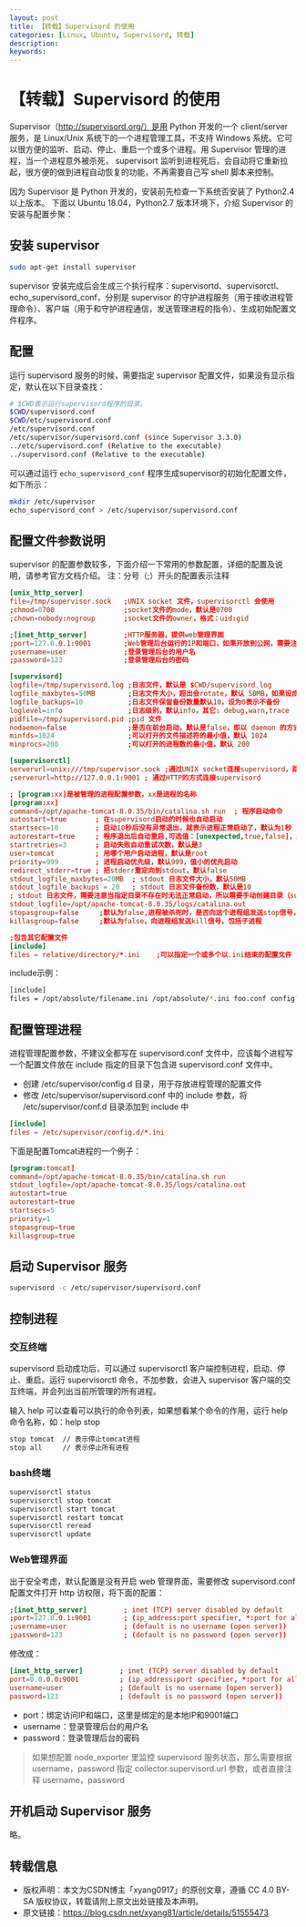```yaml
---
layout: post
title: 【转载】Supervisord 的使用
categories: [Linux, Ubuntu, Supervisord, 转载]
description:
keywords: 
---
```


# 【转载】Supervisord 的使用

Supervisor（http://supervisord.org/）是用 Python 开发的一个 client/server 服务，是 Linux/Unix 系统下的一个进程管理工具，不支持 Windows 系统。它可以很方便的监听、启动、停止、重启一个或多个进程。用 Supervisor 管理的进程，当一个进程意外被杀死， supervisort 监听到进程死后，会自动将它重新拉起，很方便的做到进程自动恢复的功能，不再需要自己写 shell 脚本来控制。

因为 Supervisor 是 Python 开发的，安装前先检查一下系统否安装了 Python2.4 以上版本。
下面以 Ubuntu 18.04，Python2.7 版本环境下，介绍 Supervisor 的安装与配置步聚：

## 安装 supervisor

```sh
sudo apt-get install supervisor
```

supervisor 安装完成后会生成三个执行程序：supervisortd、supervisorctl、echo_supervisord_conf，分别是 supervisor 的守护进程服务（用于接收进程管理命令）、客户端（用于和守护进程通信，发送管理进程的指令）、生成初始配置文件程序。

## 配置

运行 supervisord 服务的时候，需要指定 supervisor 配置文件，如果没有显示指定，默认在以下目录查找：

```sh
# $CWD表示运行supervisord程序的目录。
$CWD/supervisord.conf
$CWD/etc/supervisord.conf
/etc/supervisord.conf
/etc/supervisor/supervisord.conf (since Supervisor 3.3.0)
../etc/supervisord.conf (Relative to the executable)
../supervisord.conf (Relative to the executable)
```

可以通过运行 `echo_supervisord_conf` 程序生成supervisor的初始化配置文件，如下所示：

```sh
mkdir /etc/supervisor
echo_supervisord_conf > /etc/supervisor/supervisord.conf
```

## 配置文件参数说明

supervisor 的配置参数较多，下面介绍一下常用的参数配置，详细的配置及说明，请参考官方文档介绍。
注：分号（;）开头的配置表示注释

```conf
[unix_http_server]
file=/tmp/supervisor.sock   ;UNIX socket 文件，supervisorctl 会使用
;chmod=0700                 ;socket文件的mode，默认是0700
;chown=nobody:nogroup       ;socket文件的owner，格式：uid:gid

;[inet_http_server]         ;HTTP服务器，提供web管理界面
;port=127.0.0.1:9001        ;Web管理后台运行的IP和端口，如果开放到公网，需要注意安全性
;username=user              ;登录管理后台的用户名
;password=123               ;登录管理后台的密码

[supervisord]
logfile=/tmp/supervisord.log ;日志文件，默认是 $CWD/supervisord.log
logfile_maxbytes=50MB        ;日志文件大小，超出会rotate，默认 50MB，如果设成0，表示不限制大小
logfile_backups=10           ;日志文件保留备份数量默认10，设为0表示不备份
loglevel=info                ;日志级别，默认info，其它: debug,warn,trace
pidfile=/tmp/supervisord.pid ;pid 文件
nodaemon=false               ;是否在前台启动，默认是false，即以 daemon 的方式启动
minfds=1024                  ;可以打开的文件描述符的最小值，默认 1024
minprocs=200                 ;可以打开的进程数的最小值，默认 200

[supervisorctl]
serverurl=unix:///tmp/supervisor.sock ;通过UNIX socket连接supervisord，路径与unix_http_server部分的file一致
;serverurl=http://127.0.0.1:9001 ; 通过HTTP的方式连接supervisord

; [program:xx]是被管理的进程配置参数，xx是进程的名称
[program:xx]
command=/opt/apache-tomcat-8.0.35/bin/catalina.sh run  ; 程序启动命令
autostart=true       ; 在supervisord启动的时候也自动启动
startsecs=10         ; 启动10秒后没有异常退出，就表示进程正常启动了，默认为1秒
autorestart=true     ; 程序退出后自动重启,可选值：[unexpected,true,false]，默认为unexpected，表示进程意外杀死后才重启
startretries=3       ; 启动失败自动重试次数，默认是3
user=tomcat          ; 用哪个用户启动进程，默认是root
priority=999         ; 进程启动优先级，默认999，值小的优先启动
redirect_stderr=true ; 把stderr重定向到stdout，默认false
stdout_logfile_maxbytes=20MB  ; stdout 日志文件大小，默认50MB
stdout_logfile_backups = 20   ; stdout 日志文件备份数，默认是10
; stdout 日志文件，需要注意当指定目录不存在时无法正常启动，所以需要手动创建目录（supervisord 会自动创建日志文件）
stdout_logfile=/opt/apache-tomcat-8.0.35/logs/catalina.out
stopasgroup=false     ;默认为false,进程被杀死时，是否向这个进程组发送stop信号，包括子进程
killasgroup=false     ;默认为false，向进程组发送kill信号，包括子进程

;包含其它配置文件
[include]
files = relative/directory/*.ini    ;可以指定一个或多个以.ini结束的配置文件
```

include示例：

```sh
[include]
files = /opt/absolute/filename.ini /opt/absolute/*.ini foo.conf config??.ini
```

## 配置管理进程

进程管理配置参数，不建议全都写在 supervisord.conf 文件中，应该每个进程写一个配置文件放在 include 指定的目录下包含进 supervisord.conf 文件中。

- 创建 /etc/supervisor/config.d 目录，用于存放进程管理的配置文件
- 修改 /etc/supervisor/supervisord.conf 中的 include 参数，将 /etc/supervisor/conf.d 目录添加到 include 中

```conf
[include]
files = /etc/supervisor/config.d/*.ini
```

下面是配置Tomcat进程的一个例子：

```conf
[program:tomcat]
command=/opt/apache-tomcat-8.0.35/bin/catalina.sh run
stdout_logfile=/opt/apache-tomcat-8.0.35/logs/catalina.out
autostart=true
autorestart=true
startsecs=5
priority=1
stopasgroup=true
killasgroup=true
```

## 启动 Supervisor 服务

```sh
supervisord -c /etc/supervisor/supervisord.conf
```

## 控制进程

### 交互终端

supervisord 启动成功后，可以通过 supervisorctl 客户端控制进程，启动、停止、重启。运行 supervisorctl 命令，不加参数，会进入 supervisor 客户端的交互终端，并会列出当前所管理的所有进程。

输入 help 可以查看可以执行的命令列表，如果想看某个命令的作用，运行 help 命令名称，如：help stop

```sh
stop tomcat  // 表示停止tomcat进程
stop all     // 表示停止所有进程
```

### bash终端

```sh
supervisorctl status
supervisorctl stop tomcat
supervisorctl start tomcat
supervisorctl restart tomcat
supervisorctl reread
supervisorctl update
```

### Web管理界面

出于安全考虑，默认配置是没有开启 web 管理界面，需要修改 supervisord.conf 配置文件打开 http 访权限，将下面的配置：

```conf
;[inet_http_server]         ; inet (TCP) server disabled by default
;port=127.0.0.1:9001        ; (ip_address:port specifier, *:port for all iface)
;username=user              ; (default is no username (open server))
;password=123               ; (default is no password (open server))
```

修改成：

```conf
[inet_http_server]         ; inet (TCP) server disabled by default
port=0.0.0.0:9001          ; (ip_address:port specifier, *:port for all iface)
username=user              ; (default is no username (open server))
password=123               ; (default is no password (open server))
```

- port：绑定访问IP和端口，这里是绑定的是本地IP和9001端口
- username：登录管理后台的用户名
- password：登录管理后台的密码

> 如果想配置 node_exporter 里监控 supervisord 服务状态，那么需要根据 username，password 指定 collector.supervisord.url 参数，或者直接注释 username，password

## 开机启动 Supervisor 服务

略。

## 转载信息

- 版权声明：本文为CSDN博主「xyang0917」的原创文章，遵循 CC 4.0 BY-SA 版权协议，转载请附上原文出处链接及本声明。
- 原文链接：https://blog.csdn.net/xyang81/article/details/51555473
